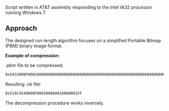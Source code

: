 Script written in AT&T assembly responding to the Intel IA32 processor running Windows 7.

## Approach

The designed run-length algorithm focuses on a simplified Portable Bitmap (PBM) binary image format.

**Example of compression:**

*.pbm* file to be compressed:

```sh
0x5031000F00020000000000000000000000000000000000000000000000000000000000FF

```

Resulting *.rle* file:

```sh
0x524C4549000F00020006001D000001FF
```

The decompression procedure works inversely.
